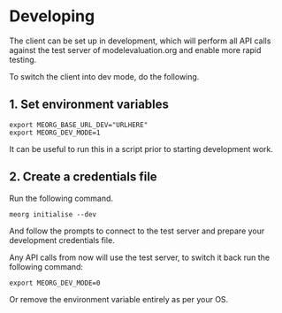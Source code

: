 # Developing

The client can be set up in development, which will perform all API calls against the test server of modelevaluation.org and enable more rapid testing.

To switch the client into dev mode, do the following.

## 1. Set environment variables

```shell
export MEORG_BASE_URL_DEV="URLHERE"
export MEORG_DEV_MODE=1
```

It can be useful to run this in a script prior to starting development work.

## 2. Create a credentials file

Run the following command.

```shell
meorg initialise --dev
```

And follow the prompts to connect to the test server and prepare your development credentials file.

Any API calls from now will use the test server, to switch it back run the following command:

```shell
export MEORG_DEV_MODE=0
```

Or remove the environment variable entirely as per your OS.